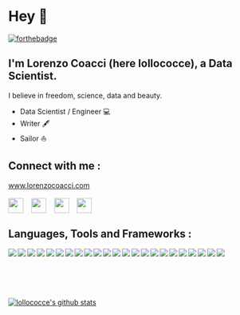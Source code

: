 # Hey 👋

[![forthebadge](https://forthebadge.com/images/badges/built-with-love.svg)](https://forthebadge.com)

## I'm Lorenzo Coacci (here **lollococce**), a Data Scientist.
I believe in freedom, science, data and beauty.
 
* Data Scientist / Engineer 💻
* Writer 🖋
* Sailor ⛵️


## **Connect with me :**

www.lorenzocoacci.com
<br />
<br />
<a href="https://www.linkedin.com/in/lorenzo-coacci-692152b2/" target="_blank"><img align="center" src="https://cdn.jsdelivr.net/npm/simple-icons@3.0.1/icons/linkedin.svg" height="30" width="30" /></a> &nbsp;&nbsp;
<a href="https://www.datacamp.com/profile/lorenzo-a4c8d2b8-bafe-4c7e-9e99-90f6b10d4255" target="_blank"><img align="center" src="https://cdn.jsdelivr.net/npm/simple-icons@3.0.1/icons/datacamp.svg" height="30" width="30" /></a> &nbsp;&nbsp;
<a href="https://www.medium.com/lollococce/" target="_blank"><img align="center" src="https://cdn.jsdelivr.net/npm/simple-icons@3.0.1/icons/medium.svg" height="30" width="30" /></a> &nbsp;&nbsp;
<a href="mailto:lorenzo@coacci.it" target="_blank"><img align="center" src="https://cdn.jsdelivr.net/npm/simple-icons@3.0.1/icons/mail-dot-ru.svg" height="30" width="30" /></a> &nbsp;&nbsp;


## **Languages, Tools and Frameworks :**
<img align="left" src="https://www.vectorlogo.zone/logos/git-scm/git-scm-ar21.svg" />
<img align="left" src="https://www.vectorlogo.zone/logos/w3_html5/w3_html5-ar21.svg" />
<img align="left" src="https://www.vectorlogo.zone/logos/visualstudio_code/visualstudio_code-ar21.svg" />
<img align="left" src="https://www.vectorlogo.zone/logos/python/python-ar21.svg" />
<img align="left" src="https://www.vectorlogo.zone/logos/javascript/javascript-ar21.svg" />
<img align="left" src="https://www.vectorlogo.zone/logos/amazon_aws/amazon_aws-ar21.svg" />
<img align="left" src="https://www.vectorlogo.zone/logos/r-project/r-project-ar21.svg" />
<img align="left" src="https://www.vectorlogo.zone/logos/gnu_bash/gnu_bash-ar21.svg" />
<img align="left" src="https://www.vectorlogo.zone/logos/getbootstrap/getbootstrap-ar21.svg" />
<img align="left" src="https://www.vectorlogo.zone/logos/djangoproject/djangoproject-ar21.svg" />
<img align="left" src="https://www.vectorlogo.zone/logos/docker/docker-ar21.svg" />
<img align="left" src="https://www.vectorlogo.zone/logos/google_ads/google_ads-ar21.svg" />
<img align="left" src="https://www.vectorlogo.zone/logos/google_analytics/google_analytics-ar21.svg" />
<img align="left" src="https://www.vectorlogo.zone/logos/pocoo_jinja/pocoo_jinja-ar21.svg" />
<img align="left" src="https://www.vectorlogo.zone/logos/jquery/jquery-ar21.svg" />
<img align="left" src="https://www.vectorlogo.zone/logos/ni_labview/ni_labview-ar21.svg" />
<img align="left" src="https://www.vectorlogo.zone/logos/monday/monday-ar21.svg" />
<img align="left" src="https://www.vectorlogo.zone/logos/mysql/mysql-ar21.svg" />
<img align="left" src="https://www.vectorlogo.zone/logos/php/php-ar21.svg" />
<img align="left" src="https://www.vectorlogo.zone/logos/postgresql/postgresql-ar21.svg" />
<img align="left" src="https://www.vectorlogo.zone/logos/raspberrypi/raspberrypi-ar21.svg" />
<img align="left" src="https://www.vectorlogo.zone/logos/unity3d/unity3d-ar21.svg" />
<img align="left" src="https://www.vectorlogo.zone/logos/arduino/arduino-ar21.svg" />



<br />
<br />
<br />
<br />
<br />

[![lollococce's github stats](https://github-readme-stats.vercel.app/api?username=lollococce&show_icons=true&theme=vue)](https://github.com/lollococce/github-readme-stats)
